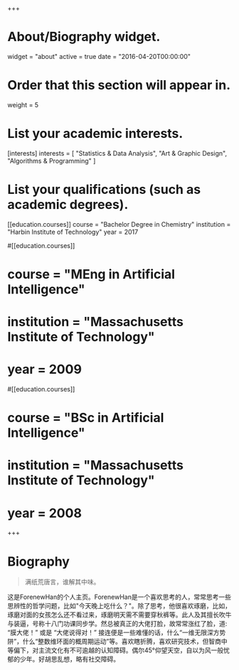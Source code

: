 +++
# About/Biography widget.
widget = "about"
active = true
date = "2016-04-20T00:00:00"

# Order that this section will appear in.
weight = 5

# List your academic interests.
[interests]
  interests = [
    "Statistics & Data Analysis",
    "Art & Graphic Design",
    "Algorithms & Programming"
  ]

# List your qualifications (such as academic degrees).
[[education.courses]]
  course = "Bachelor Degree in Chemistry"
  institution = "Harbin Institute of Technology"
  year = 2017

#[[education.courses]]
#  course = "MEng in Artificial Intelligence"
#  institution = "Massachusetts Institute of Technology"
# year = 2009

#[[education.courses]]
#  course = "BSc in Artificial Intelligence"
#  institution = "Massachusetts Institute of Technology"
#  year = 2008
 
+++

# Biography

> 满纸荒唐言，谁解其中味。

这是ForenewHan的个人主页。ForenewHan是一个喜欢思考的人，常常思考一些思辨性的哲学问题，比如"今天晚上吃什么？"。除了思考，他很喜欢琢磨，比如，琢磨对面的女孩怎么还不看过来，琢磨明天需不需要穿秋裤等。此人及其擅长吹牛与装逼，号称十八门功课同步学。然总被真正的大佬打脸，故常常涨红了脸，道: “膜大佬！” 或是 “大佬说得对！” 接连便是一些难懂的话，什么“一维无限深方势阱”，什么“整数维环面的概周期运动”等。喜欢瞎折腾，喜欢研究技术，但智商中等偏下，对主流文化有不可逾越的认知障碍。偶尔45°仰望天空，自以为风一般忧郁的少年。好胡思乱想，略有社交障碍。


